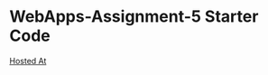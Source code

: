 # WebApps-Assignment-5 Starter Code

[Hosted At](https://44-563-webapps-f21.github.io/webapps-s21-assignment-5-NARAYANREDDYDODLA/animals.html)